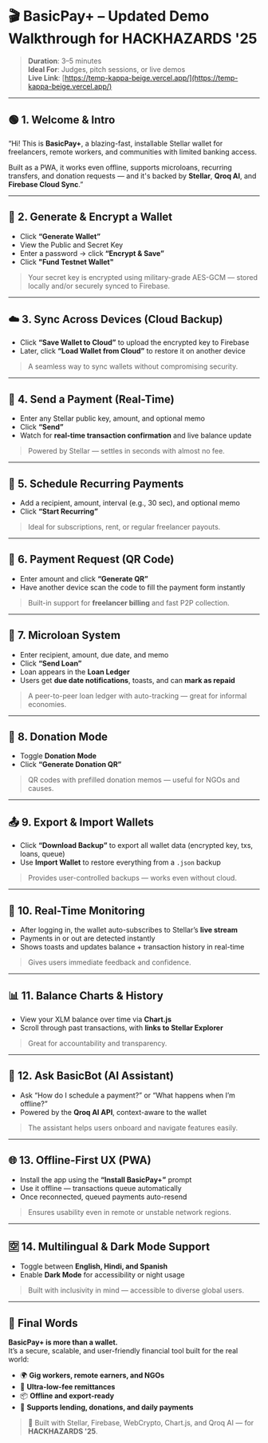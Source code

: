 # 🎬 BasicPay+ – Updated Demo Walkthrough for HACKHAZARDS '25

> **Duration**: 3–5 minutes  
> **Ideal For**: Judges, pitch sessions, or live demos  
> **Live Link**: [https://temp-kappa-beige.vercel.app/](https://temp-kappa-beige.vercel.app/)

---

## 🟢 1. Welcome & Intro

“Hi! This is **BasicPay+**, a blazing-fast, installable Stellar wallet for freelancers, remote workers, and communities with limited banking access.

Built as a PWA, it works even offline, supports microloans, recurring transfers, and donation requests — and it's backed by **Stellar**, **Qroq AI**, and **Firebase Cloud Sync**.”

---

## 🔐 2. Generate & Encrypt a Wallet

- Click **“Generate Wallet”**
- View the Public and Secret Key
- Enter a password → click **“Encrypt & Save”**
- Click **"Fund Testnet Wallet"**

> Your secret key is encrypted using military-grade AES-GCM — stored locally and/or securely synced to Firebase.

---

## ☁️ 3. Sync Across Devices (Cloud Backup)

- Click **“Save Wallet to Cloud”** to upload the encrypted key to Firebase  
- Later, click **“Load Wallet from Cloud”** to restore it on another device

> A seamless way to sync wallets without compromising security.

---

## 💸 4. Send a Payment (Real-Time)

- Enter any Stellar public key, amount, and optional memo  
- Click **“Send”**  
- Watch for **real-time transaction confirmation** and live balance update

> Powered by Stellar — settles in seconds with almost no fee.

---

## 🔁 5. Schedule Recurring Payments

- Add a recipient, amount, interval (e.g., 30 sec), and optional memo  
- Click **“Start Recurring”**  

> Ideal for subscriptions, rent, or regular freelancer payouts.

---

## 📎 6. Payment Request (QR Code)

- Enter amount and click **“Generate QR”**  
- Have another device scan the code to fill the payment form instantly

> Built-in support for **freelancer billing** and fast P2P collection.

---

## 💸 7. Microloan System

- Enter recipient, amount, due date, and memo  
- Click **“Send Loan”**  
- Loan appears in the **Loan Ledger**  
- Users get **due date notifications**, toasts, and can **mark as repaid**

> A peer-to-peer loan ledger with auto-tracking — great for informal economies.

---

## 🎁 8. Donation Mode

- Toggle **Donation Mode**  
- Click **“Generate Donation QR”**

> QR codes with prefilled donation memos — useful for NGOs and causes.

---

## 📤 9. Export & Import Wallets

- Click **“Download Backup”** to export all wallet data (encrypted key, txs, loans, queue)
- Use **Import Wallet** to restore everything from a `.json` backup

> Provides user-controlled backups — works even without cloud.

---

## 📡 10. Real-Time Monitoring

- After logging in, the wallet auto-subscribes to Stellar’s **live stream**
- Payments in or out are detected instantly  
- Shows toasts and updates balance + transaction history in real-time

> Gives users immediate feedback and confidence.

---

## 📊 11. Balance Charts & History

- View your XLM balance over time via **Chart.js**
- Scroll through past transactions, with **links to Stellar Explorer**

> Great for accountability and transparency.

---

## 🤖 12. Ask BasicBot (AI Assistant)

- Ask “How do I schedule a payment?” or “What happens when I’m offline?”  
- Powered by the **Qroq AI API**, context-aware to the wallet

> The assistant helps users onboard and navigate features easily.

---

## 🌐 13. Offline-First UX (PWA)

- Install the app using the **“Install BasicPay+”** prompt  
- Use it offline — transactions queue automatically  
- Once reconnected, queued payments auto-resend

> Ensures usability even in remote or unstable network regions.

---

## 🈳 14. Multilingual & Dark Mode Support

- Toggle between **English, Hindi, and Spanish**  
- Enable **Dark Mode** for accessibility or night usage

> Built with inclusivity in mind — accessible to diverse global users.

---

## 🧠 Final Words

**BasicPay+ is more than a wallet.**  
It’s a secure, scalable, and user-friendly financial tool built for the real world:

- 🌍 **Gig workers, remote earners, and NGOs**
- 💸 **Ultra-low-fee remittances**
- 📦 **Offline and export-ready**
- 🤝 **Supports lending, donations, and daily payments**

> 💫 Built with Stellar, Firebase, WebCrypto, Chart.js, and Qroq AI — for **HACKHAZARDS '25**.
